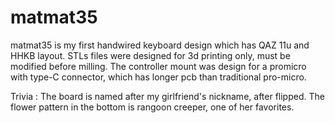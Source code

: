 # matmat35
matmat35 is my first handwired keyboard design which has QAZ 11u and HHKB layout.
STLs files were designed for 3d printing only, must be modified before milling. The controller mount was design for a promicro with type-C connector, which has longer pcb than traditional pro-micro.

Trivia : The board is named after my girlfriend's nickname, after flipped. The flower pattern in the bottom is rangoon creeper, one of her favorites. 
